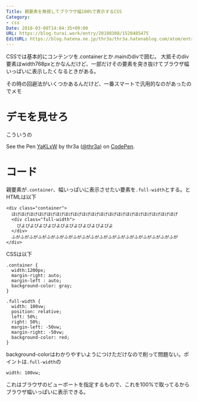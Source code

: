 ```yaml
---
Title: 親要素を無視してブラウザ幅100%で表示するCSS
Category:
- css
Date: 2018-03-08T14:04:35+09:00
URL: https://blog.turai.work/entry/20180308/1520485475
EditURL: https://blog.hatena.ne.jp/thr3a/thr3a.hatenablog.com/atom/entry/17391345971623252767
---
```


CSSでは基本的にコンテンツを.containerとか.mainのdivで囲む。
大抵そのdiv要素はwidth768pxとかなんだけど、一部だけその要素を突き抜けてブラウザ幅いっぱいに表示したくなるときがある。

その時の回避法がいくつかあるんだけど、一番スマートで汎用的なのがあったのでメモ


# デモを見せろ

こういうの

<p data-height="265" data-theme-id="0" data-slug-hash="YaKLxW" data-default-tab="css,result" data-user="thr3a" data-embed-version="2" data-pen-title="YaKLxW" class="codepen">See the Pen <a href="https://codepen.io/thr3a/pen/YaKLxW/">YaKLxW</a> by thr3a (<a href="https://codepen.io/thr3a">@thr3a</a>) on <a href="https://codepen.io">CodePen</a>.</p>
<script async src="https://static.codepen.io/assets/embed/ei.js"></script>

# コード

親要素が`.container`、幅いっぱいに表示させたい要素を`.full-width`とする。とHTMLは以下

```
<div class="container">
  ほげほげほげほげほげほげほげほげほげほげほげほげほげほげほげほげほげほげほげ
  <div class="full-width">
    ぴよぴよぴよぴよぴよぴよぴよぴよぴよぴよぴよ
  </div>
  ふがふがふがふがふがふがふがふがふがふがふがふがふがふがふがふがふがふがふが
</div>
```

CSSは以下

```
.container {
  width:1200px;
  margin-right: auto;
  margin-left : auto;
  background-color: gray;
}

.full-width {
  width: 100vw;
  position: relative;
  left: 50%;
  right: 50%;
  margin-left: -50vw;
  margin-right: -50vw;
  background-color: red;
}
```

background-colorはわかりやすいようにつけただけなので削って問題ない。ポイントは`.full-width`の

```
width: 100vw;
```

これはブラウザのビューポートを指定するもので、これを100%で取ってるからブラウザ幅いっぱいに表示できる。
